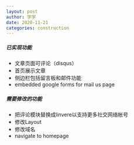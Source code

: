 ```yaml
---
layout: post
author: 学学
date: 2020-11-21
categories: construction
---
```

##### 已实现功能
- 文章页面可评论（disqus）
- 首页展示文章
- 侧边栏包括留言板和邮件功能
- embedded google forms for mail us page

##### 需要修改的功能
- 把评论模块替换成linvere以支持更多社交网络帐号
- 修改Layout
- 修改域名
- navigate to homepage
